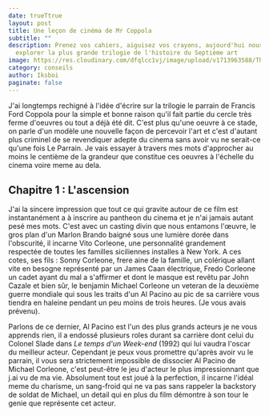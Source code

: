 ```yaml
---
date: trueTtrue
layout: post
title: Une leçon de cinéma de Mr Coppola
subtitle: ""
description: Prenez vos cahiers, aiguisez vos crayons, aujourd'hui nous allons
  explorer la plus grande trilogie de l'histoire du Septième art
image: https://res.cloudinary.com/dfqlcc1vj/image/upload/v1713963588/The%20Godfather/TGF%20I/02_20_1063_dl33p2.jpg
category: conseils
author: Iksboi
paginate: false
---
```

J'ai longtemps rechigné à l'idée d'écrire sur la trilogie le parrain de Francis Ford Coppola pour la simple et bonne raison qu'il fait partie du cercle très ferme d'oeuvres ou tout a déjà été dit. C'est plus qu'une oeuvre  à ce stade, on parle d'un modèle une nouvelle façon de percevoir l'art et c'est d'autant plus criminel de se revendiquer adepte du cinema sans avoir vu ne serait-ce qu'une fois Le Parrain. Je vais essayer à travers mes mots d'approcher au moins le centième de la grandeur que constitue ces oeuvres à l'échelle du cinema voire meme au dela.

## Chapitre 1 : L'ascension

 J'ai la sincere impression que tout ce qui gravite autour de ce film est instantanément a à inscrire au pantheon du cinema et je n'ai jamais autant pesé mes mots. C'est avec un casting divin que nous entamons l'œuvre, le gros plan d'un Marlon Brando baigné sous une lumière dorée dans l'obscurité, il incarne Vito Corleone, une personnalité grandement respectée de toutes les familles siciliennes installes à New York. A ces cotes, ses fils : Sonny Corleone, frere aine de la famille, un colérique allant vite en besogne représenté par un James Caan électrique, Fredo Corleone un cadet ayant du mal a s'affirmer et dont le masque est revêtu par John Cazale  et bien sûr, le benjamin Michael Corleone un veteran de la deuxième guerre mondiale qui sous les traits d'un Al Pacino au pic de sa carrière vous tiendra en haleine pendant un peu moins de trois heures. (Je vous avais prévenu).

Parlons de ce dernier, Al Pacino est l'un des plus grands acteurs je ne vous apprends rien, il a endossé plusieurs roles durant sa carrière dont celui du Colonel Slade dans *Le temps d'un Week-end* (1992) qui lui vaudra l'oscar du meilleur acteur. Cependant je peux vous promettre qu'après avoir vu le parrain, il vous sera strictement impossible de dissocier Al Pacino de Michael Corleone, c'est peut-être le jeu d'acteur le plus impressionnant que j.ai vu de ma vie. Absolument tout est joué à la perfection, il incarne l'idéal meme du charisme, un sang-froid qui ne va pas sans rappeler la backstory de soldat de Michael, un detail qui en plus du film démontre à son tour le genie que représente cet acteur.
